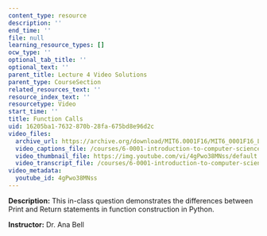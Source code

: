 ```yaml
---
content_type: resource
description: ''
end_time: ''
file: null
learning_resource_types: []
ocw_type: ''
optional_tab_title: ''
optional_text: ''
parent_title: Lecture 4 Video Solutions
parent_type: CourseSection
related_resources_text: ''
resource_index_text: ''
resourcetype: Video
start_time: ''
title: Function Calls
uid: 16205ba1-7632-870b-28fa-675bd8e96d2c
video_files:
  archive_url: https://archive.org/download/MIT6.0001F16/MIT6_0001F16_Lecture_04_exercise_01_300k.mp4
  video_captions_file: /courses/6-0001-introduction-to-computer-science-and-programming-in-python-fall-2016/91e6eccb1e3b53c3b94a2e44d5e9c0d4_4gPwo38MNss.vtt
  video_thumbnail_file: https://img.youtube.com/vi/4gPwo38MNss/default.jpg
  video_transcript_file: /courses/6-0001-introduction-to-computer-science-and-programming-in-python-fall-2016/962169c396cd68bddaf15d0269f39eec_4gPwo38MNss.pdf
video_metadata:
  youtube_id: 4gPwo38MNss
---
```


**Description:** This in-class question demonstrates the differences between Print and Return statements in function construction in Python.

**Instructor:** Dr. Ana Bell